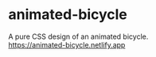 # animated-bicycle
A pure CSS design of an animated bicycle.
<br/>
https://animated-bicycle.netlify.app
